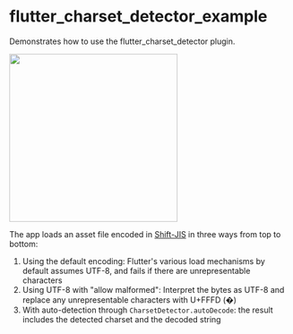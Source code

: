 # flutter_charset_detector_example

Demonstrates how to use the flutter_charset_detector plugin.

<img width="300" src="https://pbs.twimg.com/media/EhnW3CvU4AAz03s?format=png&name=4096x4096">

The app loads an asset file encoded in
[Shift-JIS](https://en.wikipedia.org/wiki/Shift_JIS) in three ways from top to
bottom:

1. Using the default encoding: Flutter's various load mechanisms by default
   assumes UTF-8, and fails if there are unrepresentable characters
2. Using UTF-8 with "allow malformed": Interpret the bytes as UTF-8 and replace
   any unrepresentable characters with U+FFFD (�)
3. With auto-detection through `CharsetDetector.autoDecode`: the result includes
   the detected charset and the decoded string
